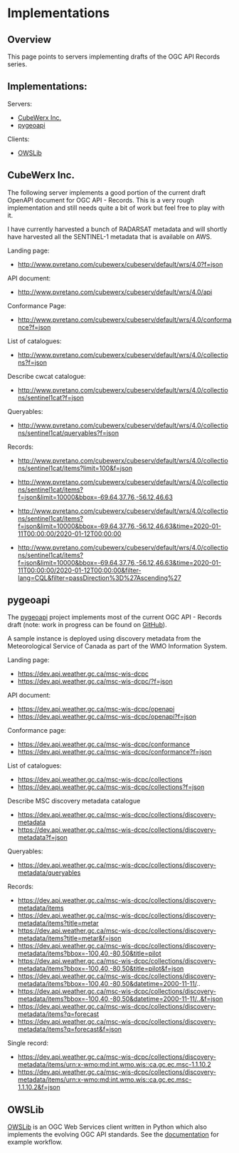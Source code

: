 # Implementations

## Overview

This page points to servers implementing drafts of the OGC API Records series.

## Implementations:

Servers:

* [CubeWerx Inc.](#cubewerx-inc)
* [pygeoapi](#pygeoapi)

Clients:
* [OWSLib](#owslib)

## CubeWerx Inc.

The following server implements a good portion of the current draft OpenAPI
document for OGC API - Records.  This is a very rough implementation and still
needs quite a bit of work but feel free to play with it.

I have currently harvested a bunch of RADARSAT metadata and will shortly have 
harvested all the SENTINEL-1 metadata that is available on AWS.

Landing page:
* http://www.pvretano.com/cubewerx/cubeserv/default/wrs/4.0?f=json

API document:
* http://www.pvretano.com/cubewerx/cubeserv/default/wrs/4.0/api

Conformance Page:
* http://www.pvretano.com/cubewerx/cubeserv/default/wrs/4.0/conformance?f=json

List of catalogues:
* http://www.pvretano.com/cubewerx/cubeserv/default/wrs/4.0/collections?f=json

Describe cwcat catalogue:
* http://www.pvretano.com/cubewerx/cubeserv/default/wrs/4.0/collections/sentinel1cat?f=json

Queryables:

* http://www.pvretano.com/cubewerx/cubeserv/default/wrs/4.0/collections/sentinel1cat/queryables?f=json

Records:

* http://www.pvretano.com/cubewerx/cubeserv/default/wrs/4.0/collections/sentinel1cat/items?limit=100&f=json

* http://www.pvretano.com/cubewerx/cubeserv/default/wrs/4.0/collections/sentinel1cat/items?f=json&limit=10000&bbox=-69.64,37.76,-56.12,46.63

* http://www.pvretano.com/cubewerx/cubeserv/default/wrs/4.0/collections/sentinel1cat/items?f=json&limit=10000&bbox=-69.64,37.76,-56.12,46.63&time=2020-01-11T00:00:00/2020-01-12T00:00:00

* http://www.pvretano.com/cubewerx/cubeserv/default/wrs/4.0/collections/sentinel1cat/items?f=json&limit=10000&bbox=-69.64,37.76,-56.12,46.63&time=2020-01-11T00:00:00/2020-01-12T00:00:00&filter-lang=CQL&filter=passDirection%3D%27Ascending%27


## pygeoapi

The [pygeoapi](https://pygeoapi.io) project implements most of the current
OGC API - Records draft (note: work in progress can be found on [GitHub](https://github.com/tomkralidis/pygeoapi/tree/oarec)).

A sample instance is deployed using discovery metadata from the
Meteorological Service of Canada as part of the WMO Information System.

Landing page:

* https://dev.api.weather.gc.ca/msc-wis-dcpc
* https://dev.api.weather.gc.ca/msc-wis-dcpc/?f=json

API document:

* https://dev.api.weather.gc.ca/msc-wis-dcpc/openapi
* https://dev.api.weather.gc.ca/msc-wis-dcpc/openapi?f=json

Conformance page:

* https://dev.api.weather.gc.ca/msc-wis-dcpc/conformance
* https://dev.api.weather.gc.ca/msc-wis-dcpc/conformance?f=json

List of catalogues:

* https://dev.api.weather.gc.ca/msc-wis-dcpc/collections
* https://dev.api.weather.gc.ca/msc-wis-dcpc/collections?f=json

Describe MSC discovery metadata catalogue

* https://dev.api.weather.gc.ca/msc-wis-dcpc/collections/discovery-metadata
* https://dev.api.weather.gc.ca/msc-wis-dcpc/collections/discovery-metadata?f=json

Queryables:

* https://dev.api.weather.gc.ca/msc-wis-dcpc/collections/discovery-metadata/queryables

Records:

* https://dev.api.weather.gc.ca/msc-wis-dcpc/collections/discovery-metadata/items
* https://dev.api.weather.gc.ca/msc-wis-dcpc/collections/discovery-metadata/items?title=metar
* https://dev.api.weather.gc.ca/msc-wis-dcpc/collections/discovery-metadata/items?title=metar&f=json
* https://dev.api.weather.gc.ca/msc-wis-dcpc/collections/discovery-metadata/items?bbox=-100,40,-80,50&title=pilot
* https://dev.api.weather.gc.ca/msc-wis-dcpc/collections/discovery-metadata/items?bbox=-100,40,-80,50&title=pilot&f=json
* https://dev.api.weather.gc.ca/msc-wis-dcpc/collections/discovery-metadata/items?bbox=-100,40,-80,50&datetime=2000-11-11/..
* https://dev.api.weather.gc.ca/msc-wis-dcpc/collections/discovery-metadata/items?bbox=-100,40,-80,50&datetime=2000-11-11/..&f=json
* https://dev.api.weather.gc.ca/msc-wis-dcpc/collections/discovery-metadata/items?q=forecast
* https://dev.api.weather.gc.ca/msc-wis-dcpc/collections/discovery-metadata/items?q=forecast&f=json

Single record:

* https://dev.api.weather.gc.ca/msc-wis-dcpc/collections/discovery-metadata/items/urn:x-wmo:md:int.wmo.wis::ca.gc.ec.msc-1.1.10.2
* https://dev.api.weather.gc.ca/msc-wis-dcpc/collections/discovery-metadata/items/urn:x-wmo:md:int.wmo.wis::ca.gc.ec.msc-1.1.10.2&f=json

## OWSLib

[OWSLib](https://geopython.github.io/OWSLib/) is an OGC Web Services client
written in Python which also implements the evolving OGC API standards.  See the
[documentation](https://geopython.github.io/OWSLib/#ogc-api-records-1-0) for example workflow.

